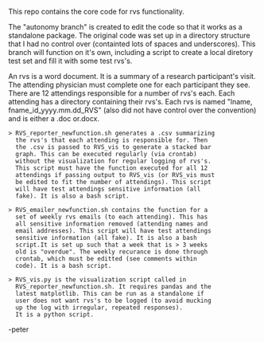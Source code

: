 This repo contains the core code for rvs functionality.

The "autonomy branch" is created to edit the code so that it
works as a standalone package. The original code was set up
in a directory structure that I had no control over
(containted lots of spaces and underscores). This branch will
function on it's own, including a script to create a local
diretory test set and fill it with some test rvs's.

An rvs is a word document. It is a summary of a research
participant's visit. The attending physician must complete
one for each participant they see. There are 12 attendings responsible for a number of rvs's each. Each attending has a directory containing their rvs's. Each rvs is named "lname, fname_id_yyyy.mm.dd_RVS" (also did not have control over the
convention) and is either a .doc or.docx.


	> RVS_reporter_newfunction.sh generates a .csv summarizing
	  the rvs's that each attending is responsible for. Then
	  the .csv is passed to RVS_vis to generate a stacked bar
	  graph. This can be executed regularly (via crontab)
	  without the visualization for regular logging of rvs's.
	  This script must have the function executed for all 12
	  attendings if passing output to RVS_vis (or RVS_vis must
	  be edited to fit the number of attendings). This script
	  will have test attendings sensitive information (all
	  fake). It is also a bash script.

	> RVS_emailer_newfunction.sh contains the function for a
	  set of weekly rvs emails (to each attending). This has
	  all sensitive information removed (attending names and
	  email addresses). This script will have test attendings
	  sensitive information (all fake). It is also a bash
	  script.It is set up such that a week that is > 3 weeks
	  old is "overdue". The weekly recurance is done through
	  crontab, which must be editted (see comments within
	  code). It is a bash script.

	> RVS_vis.py is the visualization script called in
	  RVS_reporter_newfunction.sh. It requires pandas and the
	  latest matplotlib. This can be run as a standalone if
	  user does not want rvs's to be logged (to avoid mucking
	  up the log with irregular, repeated responses).
	  It is a python script.

-peter